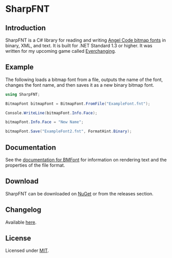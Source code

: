 # SharpFNT

## Introduction
SharpFNT is a C# library for reading and writing [Angel Code bitmap fonts](http://www.angelcode.com/products/bmfont/) in binary, XML, and text. It is built for .NET Standard 1.3 or higher. It was written for my upcoming game called [Everchanging](https://www.beacongames.com). 

## Example
The following loads a bitmap font from a file, outputs the name of the font, changes the font name, and then saves it as a new binary bitmap font.
```csharp
using SharpFNT;

BitmapFont bitmapFont = BitmapFont.FromFile("ExampleFont.fnt");

Console.WriteLine(bitmapFont.Info.Face);

bitmapFont.Info.Face = "New Name";

bitmapFont.Save("ExampleFont2.fnt", FormatHint.Binary);
```

## Documentation
See the [documentation for BMFont](http://www.angelcode.com/products/bmfont/documentation.html) for information on rendering text and the properties of the file format.

## Download
SharpFNT can be downloaded on [NuGet](https://www.nuget.org/packages/SharpFNT/) or from the releases section.

## Changelog
Available [here](CHANGELOG.md).

## License
Licensed under [MIT](LICENSE).
